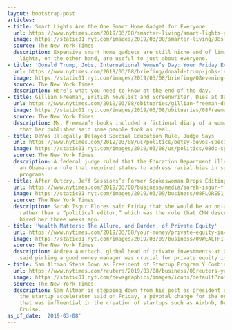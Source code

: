 ```yaml
---
layout: bootstrap-post
articles:
- title: Smart Lights Are the One Smart Home Gadget for Everyone
  url: https://www.nytimes.com/2019/03/08/smarter-living/smart-lights-are-the-one-smart-home-gadget-for-everyone.html
  image: https://static01.nyt.com/images/2019/03/08/smarter-living/08sl_smartlights_strip_promo/08sl_smartlights_strip_promo-facebookJumbo.jpg
  source: The New York Times
  description: Expensive smart home gadgets are still niche and of limited use. Smart
    lights, on the other hand, are useful to just about everyone.
- title: 'Donald Trump, Jobs, International Women’s Day: Your Friday Evening Briefing'
  url: https://www.nytimes.com/2019/03/08/briefing/donald-trump-jobs-international-womens-day.html
  image: https://static01.nyt.com/images/2019/03/08/briefing/08evening-promo/08evening-promo-facebookJumbo.jpg
  source: The New York Times
  description: Here’s what you need to know at the end of the day.
- title: Gillian Freeman, British Novelist and Screenwriter, Dies at 89
  url: https://www.nytimes.com/2019/03/08/obituaries/gillian-freeman-dead.html
  image: https://static01.nyt.com/images/2019/03/08/obituaries/08Freeman4/merlin_151796184_fbd62c4c-f95e-428a-ad22-f3f0e75ad318-facebookJumbo.jpg
  source: The New York Times
  description: Ms. Freeman’s books included a fictional diary of a woman in Nazi Germany
    that her publisher said some people took as real.
- title: DeVos Illegally Delayed Special Education Rule, Judge Says
  url: https://www.nytimes.com/2019/03/08/us/politics/betsy-devos-special-education.html
  image: https://static01.nyt.com/images/2019/03/08/us/politics/08dc-specialed/08dc-specialed-facebookJumbo.jpg
  source: The New York Times
  description: A federal judge ruled that the Education Department illegally delayed
    an Obama-era rule that required states to address racial bias in special education
    programs.
- title: After Outcry, Jeff Sessions’s Former Spokeswoman Drops Editing Role at CNN
  url: https://www.nytimes.com/2019/03/08/business/media/sarah-isgur-flores-cnn-analyst.html
  image: https://static01.nyt.com/images/2019/03/09/business/08FLORES1-print/08FLORES-01-facebookJumbo.jpg
  source: The New York Times
  description: Sarah Isgur Flores said Friday that she would be an on-air analyst,
    rather than a “political editor,” which was the role that CNN described when it
    hired her three weeks ago.
- title: 'Wealth Matters: The Allure, and Burden, of Private Equity'
  url: https://www.nytimes.com/2019/03/08/your-money/private-equity-investing.html
  image: https://static01.nyt.com/images/2019/03/09/business/09WEALTH1-print/08WEALTH-01-facebookJumbo.jpg
  source: The New York Times
  description: Andrea Auerbach, global head of private investments at Cambridge Associates,
    said picking a good money manager was crucial for private equity investments.
- title: Sam Altman Steps Down as President of Startup Program Y Combinator
  url: https://www.nytimes.com/reuters/2019/03/08/business/08reuters-ycombinator-altman.html
  image: https://static01.nyt.com/newsgraphics/images/icons/defaultPromoCrop.png
  source: The New York Times
  description: Sam Altman is stepping down from his post as president of Y Combinator,
    the startup accelerator said on Friday, a pivotal change for the organization
    that was influential in the creation of startups such as Airbnb, Dropbox Inc and
    Cruise.
as_of_date: '2019-03-08'
---
```


